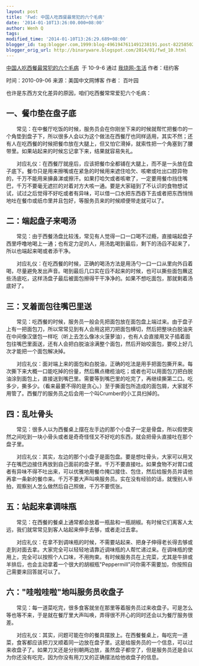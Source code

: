 ```yaml
---
layout: post
title: 'Fwd: 中国人吃西餐最常犯的六个毛病'
date: '2014-01-10T13:26:00.000+08:00'
author: Wenh Q
tags:
modified_time: '2014-01-10T13:26:29.689+08:00'
blogger_id: tag:blogger.com,1999:blog-4961947611491238191.post-8225850256439114006
blogger_orig_url: http://binaryware.blogspot.com/2014/01/fwd_10.html
---
```

[中国人吃西餐最常犯的六个毛病](http://woshao.com/article/b20819e0ba3c11df9e5e000c295b2b8d/)  于
10-9-6 通过 [我烧网-生活](http://woshao.com/hot/life/) 作者：纽约客

时间：2010-09-06 来源：美国中文网博客 作者： 百叶园

 也许是东西方文化差异的原因，咱们吃西餐常常爱犯六个毛病：


一、餐巾垫在盘子底
------------------


　　常见：在中餐厅吃饭的时候，服务员会在你刚坐下来的时候就帮忙把餐巾的一个角垫到盘子下，所以很多人会以为这个做法在西餐厅也同样适用，其实不然；还有人在吃西餐的时候把餐巾放在大腿上，但又怕它滑掉，就索性把一个角塞到了腰带里。如果站起来的时候忘记拿下来，结果就容易失礼。


　　对应礼仪：在西餐厅就座后，应该把餐巾全都铺在大腿上，而不是一头放在盘子底下。餐巾只是用来擦嘴或在紧急的时候用来遮住哈欠、咳嗽或吐出口腔异物的，千万不能用来擤鼻涕或擦汗。如果打哈欠或者咳嗽了，一定要用餐巾挡住嘴巴，千万不要毫无遮拦的对着对方大咳一通。要是大家碰到了不认识的食物想试试，试过之后觉得不好吃或者有异味，可以借一口水把东西吞下去或者把东西悄悄地吐在餐巾或纸巾里并且包好，等服务员来的时候顺便带走就可以了。



二：端起盘子来喝汤 
-------------------


　　常见：由于西餐汤盘比较浅，常见有人觉得一口一口喝不过瘾，直接端起盘子西里呼噜地喝上一通；也有定力足的人，用汤匙喝到最后，剩下的汤舀不起来了，所以也端起来喝或者添干净。



　　对应礼仪：在吃西餐的时候，正确的喝汤方法是用汤勺一口一口从里向外舀着喝，尽量避免发出声音。喝到最后几口实在舀不起来的时候，也可以撕些面包蘸这些汤底吃，这样汤盘子最后被面包擦得干干净净的。如果不想吃面包，那就剩着汤底好了。



三：叉着面包往嘴巴里送
----------------------


　　常见：吃西餐的时候，服务员一般会先把面包放在面包盘上端过来。由于盘子上有一把面包刀，所以常常见到有人会用这把刀把面包横切，然后把整块白脱油夹在中间像汉堡包一样吃（听上去怎么像冰火菠萝油），也有人会直接用叉子插着面包往嘴巴里面送，还有人会把白脱油涂满整个面包，然后开始咬面包，要咬上好几次才能把一个面包解决掉。


　　对应礼仪：面对端上来的面包和白脱油，正确的吃法是用手把面包撕开来。每次撕下来大概一口能吃掉的份量，然后蘸点橄榄油吃；或者也可以用面包刀把白脱油涂到面包上，直接送到嘴巴里。需要等到嘴巴里的吃完了，再继续撕第二口。吃多少，撕多少。（看来最要不得的是贪心。）至于撕面包所造成的面包屑，大家就不用管了。西餐厅的服务员之后会用一个叫Crumber的小工具扫掉的。



四：乱吐骨头
------------


　　常见：很多人以为西餐桌上摆在左手边的那个小盘子一定是骨盘，所以假使突然之间吃到一块小骨头或者是奇奇怪怪又不好吃的东西，就会把骨头直接吐在那个盘子里。



　　对应礼仪：其实，左边的那个小盘子是面包盘。要是想吐骨头，大家可以用叉子在嘴巴边接住再放到自己面前的盘子里。千万不要直接吐。如果食物不对胃口或者有异味不得不吐出来，可以优雅地用餐巾掩口接住、包住，然后给服务员并请他再拿一条新的餐巾来。千万不要大声叫唤服务员。实在没有经验的话，就慢别人半拍，观察别人怎么做然后自己照做，千万不要慌张。



五：站起来拿调味瓶
------------------


　　常见：在西餐的餐桌上通常都会放着一瓶盐和一瓶胡椒。有时候它们离客人太远，我们就常常见到客人站起来伸手去够，或者走过去拿。



　　对应礼仪：在拿不到调味瓶的时候，不需要站起来、把身子伸得老长得去够或走到对面去拿。大家完全可以轻轻地请靠近调味瓶的人帮忙递过来。在调味瓶的使用上，完全可以按照个人口味，不用拘束。有时候服务员在上完菜，尤其是牛排或羊排后，也会主动拿着一个很大的胡椒瓶"Peppermill"问你需不需要加，你按照自己需要来回答就可以了。




六："哇啦哇啦"地叫服务员收盘子
------------------------------



　　常见：每一道菜吃完，很多食客就坐在那里等着服务员过来收盘子。可是怎么等也等不来，于是就在餐厅里大声叫唤，弄得很不开心的同时还会以为餐厅服务很差。



　　对应礼仪：其实，问题可能在你的餐具摆放上。在西餐餐桌上，每吃完一道菜，食客都应该把刀叉顺着同一边放在盘子里。这是给服务员的一个信息，可以过来收盘子了。如果刀叉还是分别朝两边放，虽然盘子都空了，但是服务员还是会以为你还没有吃完，因为你没有用刀叉的正确摆法给他收盘子的信息。

